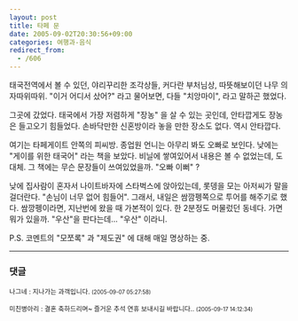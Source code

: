 ```yaml
---
layout: post
title: 타페 문
date: 2005-09-02T20:30:56+09:00
categories: 여행과-음식
redirect_from:
  - /606
---
```


태국전역에서 볼 수 있던, 야리꾸리한 조각상들, 커다란 부처님상, 따뜻해보이던 나무 의자따위따위. "이거 어디서 샀어?" 라고 물어보면, 다들 "치앙마이", 라고 말하곤 했었다.

그곳에 갔었다. 태국에서 가장 저렴하게 "장농" 을 살 수 있는 곳인데, 안타깝게도 장농은 들고오기 힘들었다. 손바닥만한 신혼방이라 놓을 만한 장소도 없다. 역시 안타깝다.

여기는 타페게이트 안쪽의 피씨방. 종업원 언니는 아무리 봐도 오빠로 보인다. 낮에는 "게이를 위한 태국어" 라는 책을 보았다. 비닐에 쌓여있어서 내용은 볼 수 없었는데, 도대체. 그 책에는 무슨 문장들이 쓰여있었을까. "오빠 이뻐" ?

낮에 집사람이 혼자서 나이트바자에 스타벅스에 앉아있는데, 롯뎅을 모는 아저씨가 말을 걸더란다. "손님이 너무 없어 힘들어". 그래서, 내일은 쌈깜펭쪽으로 투어를 해주기로 했다. 쌈깡펭이라면, 지난번에 왔을 때 가본적이 있다. 한 2분정도 머물렀던 동네다. 가면 뭐가 있을까. "우산"을 판다는데... "우산" 이라니.

P.S. 코멘트의 "모쪼록" 과 "제도권" 에 대해 매일 명상하는 중.

* * *

### 댓글



<!--- cmt:1038 --->
<!--- mail: --->
<!--- parent:0 --->

<small>나그네 : 지나가는 과객입니다. <small>(2005-09-07 05:27:58)</small></small>


<!--- cmt:1039 --->
<!--- mail: --->
<!--- parent:0 --->

<small>미친병아리 : 결혼 축하드리며~ 즐거운 추석 연휴 보내시길 바랍니다.. <small>(2005-09-17 14:12:34)</small></small>

